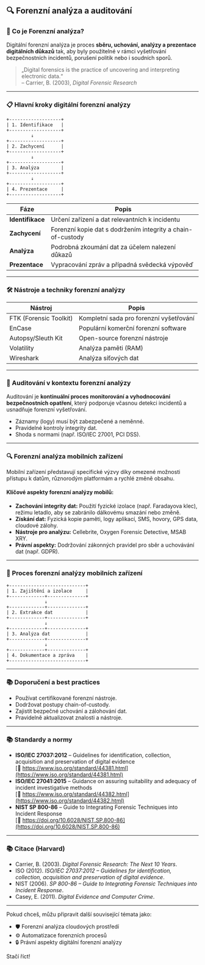 ## 🔍 Forenzní analýza a auditování

### 🧩 Co je Forenzní analýza?

Digitální forenzní analýza je proces **sběru, uchování, analýzy a prezentace digitálních důkazů** tak, aby byly použitelné v rámci vyšetřování bezpečnostních incidentů, porušení politik nebo i soudních sporů.

> „Digital forensics is the practice of uncovering and interpreting electronic data.“  
> – Carrier, B. (2003), *Digital Forensic Research*

---

### 📋 Hlavní kroky digitální forenzní analýzy

```
+-------------------+
| 1. Identifikace   |
+-------------------+
         ↓
+-------------------+
| 2. Zachycení      |
+-------------------+
         ↓
+-------------------+
| 3. Analýza        |
+-------------------+
         ↓
+-------------------+
| 4. Prezentace     |
+-------------------+
```

| Fáze               | Popis                                                   |
|--------------------|---------------------------------------------------------|
| **Identifikace**   | Určení zařízení a dat relevantních k incidentu           |
| **Zachycení**      | Forenzní kopie dat s dodržením integrity a chain-of-custody |
| **Analýza**        | Podrobná zkoumání dat za účelem nalezení důkazů          |
| **Prezentace**     | Vypracování zpráv a případná svědecká výpověď            |

---

### 🛠️ Nástroje a techniky forenzní analýzy

| Nástroj                  | Popis                                             |
|--------------------------|--------------------------------------------------|
| FTK (Forensic Toolkit)   | Kompletní sada pro forenzní vyšetřování          |
| EnCase                   | Populární komerční forenzní software              |
| Autopsy/Sleuth Kit       | Open-source forenzní nástroje                      |
| Volatility               | Analýza paměti (RAM)                               |
| Wireshark                | Analýza síťových dat                               |

---

### 📝 Auditování v kontextu forenzní analýzy

Auditování je **kontinuální proces monitorování a vyhodnocování bezpečnostních opatření**, který podporuje včasnou detekci incidentů a usnadňuje forenzní vyšetřování.

- Záznamy (logy) musí být zabezpečené a neměnné.  
- Pravidelné kontroly integrity dat.  
- Shoda s normami (např. ISO/IEC 27001, PCI DSS).  

---

### 🔍 Forenzní analýza mobilních zařízení

Mobilní zařízení představují specifické výzvy díky omezené možnosti přístupu k datům, různorodým platformám a rychlé změně obsahu.

#### Klíčové aspekty forenzní analýzy mobilů:

- **Zachování integrity dat:** Použití fyzické izolace (např. Faradayova klec), režimu letadlo, aby se zabránilo dálkovému smazání nebo změně.  
- **Získání dat:** Fyzická kopie paměti, logy aplikací, SMS, hovory, GPS data, cloudové zálohy.  
- **Nástroje pro analýzu:** Cellebrite, Oxygen Forensic Detective, MSAB XRY.  
- **Právní aspekty:** Dodržování zákonných pravidel pro sběr a uchovávání dat (např. GDPR).  

---

### 🔄 Proces forenzní analýzy mobilních zařízení

```
+----------------------------+
| 1. Zajištění a izolace     |
+-------------+--------------+
              ↓
+-------------+--------------+
| 2. Extrakce dat            |
+-------------+--------------+
              ↓
+-------------+--------------+
| 3. Analýza dat             |
+-------------+--------------+
              ↓
+-------------+--------------+
| 4. Dokumentace a zpráva    |
+----------------------------+
```

---

### 📚 Doporučení a best practices

- Používat certifikované forenzní nástroje.  
- Dodržovat postupy chain-of-custody.  
- Zajistit bezpečné uchování a zálohování dat.  
- Pravidelně aktualizovat znalosti a nástroje.  

---

### 📚 Standardy a normy

- **ISO/IEC 27037:2012** – Guidelines for identification, collection, acquisition and preservation of digital evidence  
  [🔗 https://www.iso.org/standard/44381.html](https://www.iso.org/standard/44381.html)  
- **ISO/IEC 27041:2015** – Guidance on assuring suitability and adequacy of incident investigative methods  
  [🔗 https://www.iso.org/standard/44382.html](https://www.iso.org/standard/44382.html)  
- **NIST SP 800-86** – Guide to Integrating Forensic Techniques into Incident Response  
  [🔗 https://doi.org/10.6028/NIST.SP.800-86](https://doi.org/10.6028/NIST.SP.800-86)  

---

### 📚 Citace (Harvard)

- Carrier, B. (2003). *Digital Forensic Research: The Next 10 Years*.  
- ISO (2012). *ISO/IEC 27037:2012 – Guidelines for identification, collection, acquisition and preservation of digital evidence*.  
- NIST (2006). *SP 800-86 – Guide to Integrating Forensic Techniques into Incident Response*.  
- Casey, E. (2011). *Digital Evidence and Computer Crime*.  

---

Pokud chceš, můžu připravit další související témata jako:

- 🛡️ Forenzní analýza cloudových prostředí  
- ⚙️ Automatizace forenzních procesů  
- 🔒 Právní aspekty digitální forenzní analýzy  

Stačí říct!
